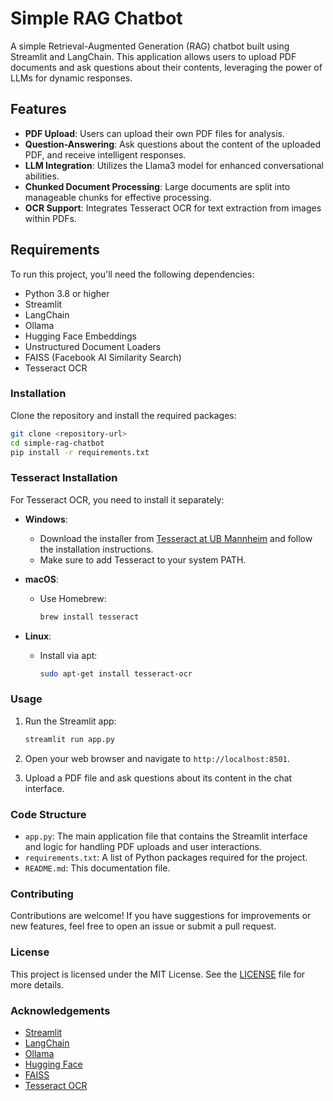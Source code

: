 # Simple RAG Chatbot

A simple Retrieval-Augmented Generation (RAG) chatbot built using Streamlit and LangChain. This application allows users to upload PDF documents and ask questions about their contents, leveraging the power of LLMs for dynamic responses.

## Features

- **PDF Upload**: Users can upload their own PDF files for analysis.
- **Question-Answering**: Ask questions about the content of the uploaded PDF, and receive intelligent responses.
- **LLM Integration**: Utilizes the Llama3 model for enhanced conversational abilities.
- **Chunked Document Processing**: Large documents are split into manageable chunks for effective processing.
- **OCR Support**: Integrates Tesseract OCR for text extraction from images within PDFs.

## Requirements

To run this project, you'll need the following dependencies:

- Python 3.8 or higher
- Streamlit
- LangChain
- Ollama
- Hugging Face Embeddings
- Unstructured Document Loaders
- FAISS (Facebook AI Similarity Search)
- Tesseract OCR

### Installation

Clone the repository and install the required packages:

```bash
git clone <repository-url>
cd simple-rag-chatbot
pip install -r requirements.txt
```

### Tesseract Installation

For Tesseract OCR, you need to install it separately:

- **Windows**:
  - Download the installer from [Tesseract at UB Mannheim](https://github.com/UB-Mannheim/tesseract/wiki) and follow the installation instructions.
  - Make sure to add Tesseract to your system PATH.

- **macOS**:
  - Use Homebrew:
    ```bash
    brew install tesseract
    ```

- **Linux**:
  - Install via apt:
    ```bash
    sudo apt-get install tesseract-ocr
    ```

### Usage

1. Run the Streamlit app:
    ```bash
    streamlit run app.py
    ```

2. Open your web browser and navigate to `http://localhost:8501`.

3. Upload a PDF file and ask questions about its content in the chat interface.

### Code Structure

- `app.py`: The main application file that contains the Streamlit interface and logic for handling PDF uploads and user interactions.
- `requirements.txt`: A list of Python packages required for the project.
- `README.md`: This documentation file.

### Contributing

Contributions are welcome! If you have suggestions for improvements or new features, feel free to open an issue or submit a pull request.

### License

This project is licensed under the MIT License. See the [LICENSE](LICENSE) file for more details.

### Acknowledgements

- [Streamlit](https://streamlit.io/)
- [LangChain](https://langchain.com/)
- [Ollama](https://ollama.com/)
- [Hugging Face](https://huggingface.co/)
- [FAISS](https://faiss.ai/)
- [Tesseract OCR](https://github.com/tesseract-ocr/tesseract)
